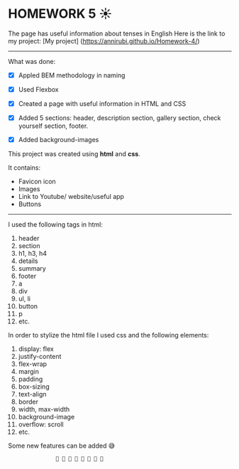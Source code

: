 # HOMEWORK 5 ☀
The page has useful information about tenses in English
Here is the link to my project:
[My project] (https://annirubi.github.io/Homework-4/)

___
What was done:
- [X]  Appled BEM methodology in naming
- [X] Used Flexbox
- [X] Created a page with useful information in HTML and CSS 
- [X] Added 5 sections: header, description section, gallery section, check yourself section, footer. 
- [X] Added background-images



This project was created using **html** and **css**. 

It contains:

* Favicon icon
* Images
* Link to Youtube/ website/useful app
* Buttons
  

____

I used the following tags in html:

1. header
2. section
3. h1, h3, h4
4. details
5. summary
6. footer
7. a
8. div
9. ul, li
10. button
11. p
12. etc.




In order to stylize the html file I used css and the following elements:
1. display: flex
2. justify-content
3. flex-wrap
4. margin
5. padding
6. box-sizing
7. text-align
8. border
9. width, max-width
10. background-image
11. overflow: scroll
12. etc.

Some new features can be added :sweat_smile:

                   🌟 🌟 🌟 🌟 🌟 🌟 🌟 🌟